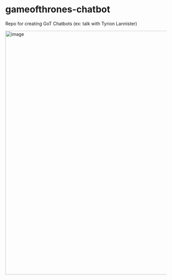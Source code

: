 # gameofthrones-chatbot
Repo for creating GoT Chatbots (ex: talk with Tyrion Lannister)

<img width="762" alt="image" src="https://github.com/parker84/got-chat/assets/12496987/fe071dcc-3d7a-4edc-a1ed-647cce1ce88b">
